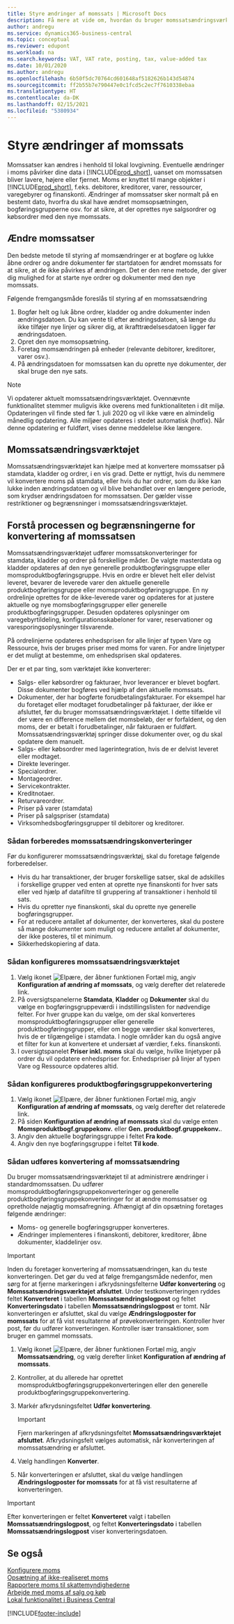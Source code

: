 ```yaml
---
title: Styre ændringer af momssats | Microsoft Docs
description: Få mere at vide om, hvordan du bruger momssatsændringsværktøjet til Dynamics 365 Business Central.
author: andregu
ms.service: dynamics365-business-central
ms.topic: conceptual
ms.reviewer: edupont
ms.workload: na
ms.search.keywords: VAT, VAT rate, posting, tax, value-added tax
ms.date: 10/01/2020
ms.author: andregu
ms.openlocfilehash: 6b50f5dc70764cd601648af5182626b143d54874
ms.sourcegitcommit: ff2b55b7e790447e0c1fcd5c2ec7f7610338ebaa
ms.translationtype: HT
ms.contentlocale: da-DK
ms.lasthandoff: 02/15/2021
ms.locfileid: "5380934"
---
```

# <a name="managing-vat-rate-changes"></a>Styre ændringer af momssats

Momssatser kan ændres i henhold til lokal lovgivning. Eventuelle ændringer i moms påvirker dine data i [!INCLUDE[prod_short](includes/prod_short.md)], uanset om momssatsen bliver lavere, højere eller fjernet. Moms er knyttet til mange objekter i [!INCLUDE[prod_short](includes/prod_short.md)], f.eks. debitorer, kreditorer, varer, ressourcer, varegebyrer og finanskonti. Ændringer af momssatser sker normalt på en bestemt dato, hvorfra du skal have ændret momsopsætningen, bogføringsgrupperne osv. for at sikre, at der oprettes nye salgsordrer og købsordrer med den nye momssats.

## <a name="changing-vat-rates"></a>Ændre momssatser

Den bedste metode til styring af momsændringer er at bogføre og lukke åbne ordrer og andre dokumenter før startdatoen for ændret momssats for at sikre, at de ikke påvirkes af ændringen. Det er den rene metode, der giver dig mulighed for at starte nye ordrer og dokumenter med den nye momssats.

Følgende fremgangsmåde foreslås til styring af en momssatsændring

1. Bogfør helt og luk åbne ordrer, kladder og andre dokumenter inden ændringsdatoen. Du kan vente til efter ændringsdatoen, så længe du ikke tilføjer nye linjer og sikrer dig, at ikrafttrædelsesdatoen ligger før ændringsdatoen.  
2. Opret den nye momsopsætning.  
3. Foretag momsændringen på enheder (relevante debitorer, kreditorer, varer osv.).  
4. På ændringsdatoen for momssatsen kan du oprette nye dokumenter, der skal bruge den nye sats.  


> [!NOTE]  
> Vi opdaterer aktuelt momssatsændringsværktøjet. Ovennævnte funktionalitet stemmer muligvis ikke overens med funktionaliteten i dit miljø. Opdateringen vil finde sted før 1. juli 2020 og vil ikke være en almindelig månedlig opdatering. Alle miljøer opdateres i stedet automatisk (hotfix). Når denne opdatering er fuldført, vises denne meddelelse ikke længere.  

## <a name="the-vat-rate-change-tool"></a>Momssatsændringsværktøjet

Momssatsændringsværktøjet kan hjælpe med at konvertere momssatser på stamdata, kladder og ordrer, i en vis grad. Dette er nyttigt, hvis du nemmere vil konvertere moms på stamdata, eller hvis du har ordrer, som du ikke kan lukke inden ændringsdatoen og vil blive behandlet over en længere periode, som krydser ændringsdatoen for momssatsen. Der gælder visse restriktioner og begrænsninger i momssatsændringsværktøjet.

## <a name="understanding-the-vat-rate-conversion-process-and-limitations"></a>Forstå processen og begrænsningerne for konvertering af momssatsen

Momssatsændringsværktøjet udfører momssatskonverteringer for stamdata, kladder og ordrer på forskellige måder. De valgte masterdata og kladder opdateres af den nye generelle produktbogføringsgruppe eller momsproduktbogføringsgruppe. Hvis en ordre er blevet helt eller delvist leveret, bevarer de leverede varer den aktuelle generelle produktbogføringsgruppe eller momsproduktbogføringsgruppe. En ny ordrelinje oprettes for de ikke-leverede varer og opdateres for at justere aktuelle og nye momsbogføringsgrupper eller generelle produktbogføringsgrupper. Desuden opdateres oplysninger om varegebyrtildeling, konfigurationsskabeloner for varer, reservationer og varesporingsoplysninger tilsvarende. 

På ordrelinjerne opdateres enhedsprisen for alle linjer af typen Vare og Ressource, hvis der bruges priser med moms for varen. For andre linjetyper er det muligt at bestemme, om enhedsprisen skal opdateres.

Der er et par ting, som værktøjet ikke konverterer:

* Salgs- eller købsordrer og fakturaer, hvor leverancer er blevet bogført. Disse dokumenter bogføres ved hjælp af den aktuelle momssats.  
* Dokumenter, der har bogførte forudbetalingsfakturaer. For eksempel har du foretaget eller modtaget forudbetalinger på fakturaer, der ikke er afsluttet, før du bruger momssatsændringsværktøjet. I dette tilfælde vil der være en difference mellem det momsbeløb, der er forfaldent, og den moms, der er betalt i forudbetalinger, når fakturaen er fuldført. Momssatsændringsværktøj springer disse dokumenter over, og du skal opdatere dem manuelt.  
* Salgs- eller købsordrer med lagerintegration, hvis de er delvist leveret eller modtaget.  
* Direkte leveringer.
* Specialordrer. 
* Montageordrer.
* Servicekontrakter.  
* Kreditnotaer.
* Returvareordrer.
* Priser på varer (stamdata)
* Priser på salgspriser (stamdata)
* Virksomhedsbogføringsgrupper til debitorer og kreditorer.

### <a name="to-prepare-vat-rate-change-conversions"></a>Sådan forberedes momssatsændringskonverteringer

Før du konfigurerer momssatsændringsværktøj, skal du foretage følgende forberedelser.

* Hvis du har transaktioner, der bruger forskellige satser, skal de adskilles i forskellige grupper ved enten at oprette nye finanskonti for hver sats eller ved hjælp af datafiltre til gruppering af transaktioner i henhold til sats.  
* Hvis du opretter nye finanskonti, skal du oprette nye generelle bogføringsgrupper.  
* For at reducere antallet af dokumenter, der konverteres, skal du postere så mange dokumenter som muligt og reducere antallet af dokumenter, der ikke posteres, til et minimum.  
* Sikkerhedskopiering af data.

### <a name="to-set-up-the-vat-rate-change-tool"></a>Sådan konfigureres momssatsændringsværktøjet

1. Vælg ikonet ![Elpære, der åbner funktionen Fortæl mig](media/ui-search/search_small.png "Fortæl mig, hvad du vil foretage dig"), angiv **Konfiguration af ændring af momssats**, og vælg derefter det relaterede link.  
2. På oversigtspanelerne **Stamdata**, **Kladder** og **Dokumenter** skal du vælge en bogføringsgruppeværdi i indstillingslisten for nødvendige felter. For hver gruppe kan du vælge, om der skal konverteres momsproduktbogføringsgrupper eller generelle produktbogføringsgrupper, eller om begge værdier skal konverteres, hvis de er tilgængelige i stamdata. I nogle områder kan du også angive et filter for kun at konvertere et undersæt af værdier, f.eks. finanskonti. 
3. I oversigtspanelet **Priser inkl. moms** skal du vælge, hvilke linjetyper på ordrer du vil opdatere enhedspriser for. Enhedspriser på linjer af typen Vare og Ressource opdateres altid.

### <a name="to-set-up-product-posting-group-conversion"></a>Sådan konfigureres produktbogføringsgruppekonvertering

1. Vælg ikonet ![Elpære, der åbner funktionen Fortæl mig](media/ui-search/search_small.png "Fortæl mig, hvad du vil foretage dig"), angiv **Konfiguration af ændring af momssats**, og vælg derefter det relaterede link.  
2. På siden **Konfiguration af ændring af momssats** skal du vælge enten **Momsproduktbogf.gruppekonv.** eller **Gen. produktbogf.gruppekonv.**.  
3. Angiv den aktuelle bogføringsgruppe i feltet **Fra kode**.  
4. Angiv den nye bogføringsgruppe i feltet **Til kode**.  

### <a name="to-perform-vat-rate-change-conversion"></a>Sådan udføres konvertering af momssatsændring

Du bruger momssatsændringsværktøjet til at administrere ændringer i standardmomssatsen. Du udfører momsproduktbogføringsgruppekonverteringer og generelle produktbogføringsgruppekonverteringer for at ændre momssatser og opretholde nøjagtig momsafregning. Afhængigt af din opsætning foretages følgende ændringer:  

* Moms- og generelle bogføringsgrupper konverteres.  
* Ændringer implementeres i finanskonti, debitorer, kreditorer, åbne dokumenter, kladdelinjer osv.  

> [!IMPORTANT]  
> Inden du foretager konvertering af momssatsændringen, kan du teste konverteringen. Det gør du ved at følge fremgangsmåde nedenfor, men sørg for at fjerne markeringen i afkrydsningsfelterne **Udfør konvertering** og **Momssatsændringsværktøjet afsluttet**. Under testkonverteringen ryddes feltet **Konverteret** i tabellen **Momssatsændringslogpost** og feltet **Konverteringsdato** i tabellen **Momssatsændringslogpost** er tomt. Når konverteringen er afsluttet, skal du vælge **Ændringslogposter for momssats** for at få vist resultaterne af prøvekonverteringen. Kontroller hver post, før du udfører konverteringen. Kontroller især transaktioner, som bruger en gammel momssats.

1. Vælg ikonet ![Elpære, der åbner funktionen Fortæl mig](media/ui-search/search_small.png "Fortæl mig, hvad du vil foretage dig"), angiv **Momssatsændring**, og vælg derefter linket **Konfiguration af ændring af momssats**.  
2. Kontroller, at du allerede har oprettet momsproduktbogføringsgruppekonverteringen eller den generelle produktbogføringsgruppekonvertering.  
3. Markér afkrydsningsfeltet **Udfør konvertering**.  

    > [!IMPORTANT]  
    >  Fjern markeringen af afkrydsningsfeltet **Momssatsændringsværktøjet afsluttet**. Afkrydsningsfelt vælges automatisk, når konverteringen af momssatsændring er afsluttet.  

4. Vælg handlingen **Konverter**.  
5. Når konverteringen er afsluttet, skal du vælge handlingen **Ændringslogposter for momssats** for at få vist resultaterne af konverteringen.  

> [!IMPORTANT]  
> Efter konverteringen er feltet **Konverteret** valgt i tabellen **Momssatsændringslogpost**, og feltet **Konverteringsdato** i tabellen **Momssatsændringslogpost** viser konverteringsdatoen.  

## <a name="see-also"></a>Se også

[Konfigurere moms](finance-setup-vat.md)  
[Opsætning af ikke-realiseret moms](finance-setup-unrealized-vat.md)  
[Rapportere moms til skattemyndighederne](finance-how-report-vat.md)  
[Arbejde med moms af salg og køb](finance-work-with-vat.md)  
[Lokal funktionalitet i Business Central](about-localization.md)  


[!INCLUDE[footer-include](includes/footer-banner.md)]